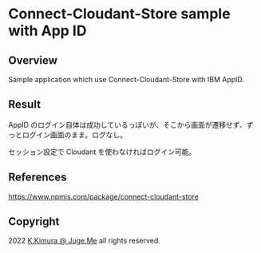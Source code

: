 # Connect-Cloudant-Store sample with App ID

## Overview

Sample application which use Connect-Cloudant-Store with IBM AppID.


## Result

AppID のログイン自体は成功しているっぽいが、そこから画面が遷移せず、ずっとログイン画面のまま。ログなし。

セッション設定で Cloudant を使わなければログイン可能。


## References

https://www.npmjs.com/package/connect-cloudant-store


## Copyright

2022 [K.Kimura @ Juge.Me](https://github.com/dotnsf) all rights reserved.

